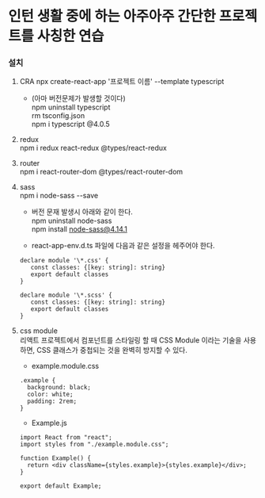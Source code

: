 # 인턴 생활 중에 하는 아주아주 간단한 프로젝트를 사칭한 연습

### 설치

1. CRA
   npx create-react-app '프로젝트 이름' --template typescript

   - (아마 버전문제가 발생할 것이다)  
     npm uninstall typescript  
     rm tsconfig.json  
     npm i typescript @4.0.5

2. redux  
   npm i redux react-redux @types/react-redux

3. router  
   npm i react-router-dom @types/react-router-dom

4. sass  
   npm i node-sass --save

   - 버전 문재 발생시 아래와 같이 한다.  
     npm uninstall node-sass  
     npm install node-sass@4.14.1

   - react-app-env.d.ts 파일에 다음과 같은 설정을 헤주어야 한다.

   ```
   declare module '\*.css' {
      const classes: {[key: string]: string}
      export default classes
   }

   declare module '\*.scss' {
      const classes: {[key: string]: string}
      export default classes
   }
   ```

5. css module           
   리액트 프로젝트에서 컴포넌트를 스타일링 할 때 CSS Module 이라는 기술을 사용하면, CSS 클래스가 중첩되는 것을 완벽히 방지할 수 있다.

   - example.module.css

   ```
   .example {
     background: black;
     color: white;
     padding: 2rem;
   }
   ```

   - Example.js

   ```
   import React from "react";
   import styles from "./example.module.css";

   function Example() {
     return <div className={styles.example}>{styles.example}</div>;
   }

   export default Example;
   ```
